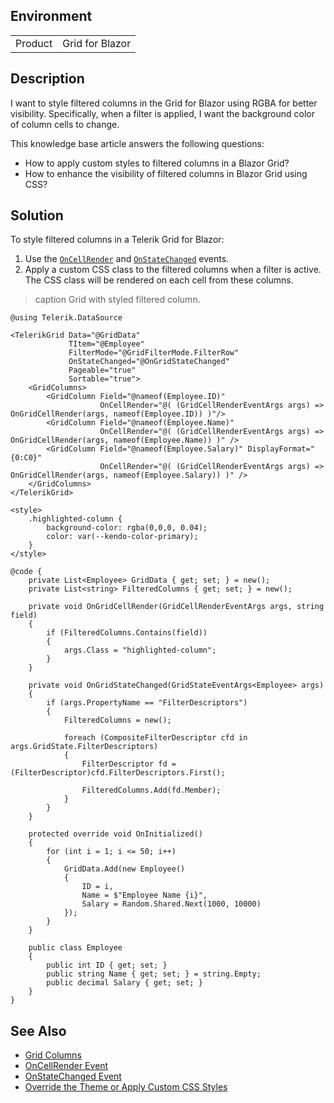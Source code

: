 
## Environment

<table>
<tbody>
<tr>
<td>Product</td>
<td>Grid for Blazor</td>
</tr>
</tbody>
</table>

## Description

I want to style filtered columns in the Grid for Blazor using RGBA for better visibility. Specifically, when a filter is applied, I want the background color of column cells to change.

This knowledge base article answers the following questions:

* How to apply custom styles to filtered columns in a Blazor Grid?
* How to enhance the visibility of filtered columns in Blazor Grid using CSS?

## Solution

To style filtered columns in a Telerik Grid for Blazor:

1. Use the [`OnCellRender`](slug:grid-column-events#oncellrender) and [`OnStateChanged`](slug:grid-state#onstatechanged) events.
2. Apply a custom CSS class to the filtered columns when a filter is active. The CSS class will be rendered on each cell from these columns.

>caption Grid with styled filtered column.

`````RAZOR
@using Telerik.DataSource

<TelerikGrid Data="@GridData"
             TItem="@Employee"
             FilterMode="@GridFilterMode.FilterRow"
             OnStateChanged="@OnGridStateChanged"
             Pageable="true"
             Sortable="true">
    <GridColumns>
        <GridColumn Field="@nameof(Employee.ID)"
                    OnCellRender="@( (GridCellRenderEventArgs args) => OnGridCellRender(args, nameof(Employee.ID)) )"/>
        <GridColumn Field="@nameof(Employee.Name)"
                    OnCellRender="@( (GridCellRenderEventArgs args) => OnGridCellRender(args, nameof(Employee.Name)) )" />
        <GridColumn Field="@nameof(Employee.Salary)" DisplayFormat="{0:C0}"
                    OnCellRender="@( (GridCellRenderEventArgs args) => OnGridCellRender(args, nameof(Employee.Salary)) )" />
    </GridColumns>
</TelerikGrid>

<style>
    .highlighted-column {
        background-color: rgba(0,0,0, 0.04);
        color: var(--kendo-color-primary);
    }
</style>

@code {
    private List<Employee> GridData { get; set; } = new();
    private List<string> FilteredColumns { get; set; } = new();

    private void OnGridCellRender(GridCellRenderEventArgs args, string field)
    {
        if (FilteredColumns.Contains(field))
        {
            args.Class = "highlighted-column";
        }
    }

    private void OnGridStateChanged(GridStateEventArgs<Employee> args)
    {
        if (args.PropertyName == "FilterDescriptors")
        {
            FilteredColumns = new();

            foreach (CompositeFilterDescriptor cfd in args.GridState.FilterDescriptors)
            {
                FilterDescriptor fd = (FilterDescriptor)cfd.FilterDescriptors.First();

                FilteredColumns.Add(fd.Member);
            }
        }
    }

    protected override void OnInitialized()
    {
        for (int i = 1; i <= 50; i++)
        {
            GridData.Add(new Employee()
            {
                ID = i,
                Name = $"Employee Name {i}",
                Salary = Random.Shared.Next(1000, 10000)
            });
        }
    }

    public class Employee
    {
        public int ID { get; set; }
        public string Name { get; set; } = string.Empty;
        public decimal Salary { get; set; }
    }
}
`````
## See Also

* [Grid Columns](https://docs.telerik.com/blazor-ui/components/grid/columns/bound)
* [OnCellRender Event](https://docs.telerik.com/blazor-ui/components/grid/columns/events)
* [OnStateChanged Event](https://docs.telerik.com/blazor-ui/components/grid/state#onstatechanged)
* [Override the Theme or Apply Custom CSS Styles](slug:themes-override)
